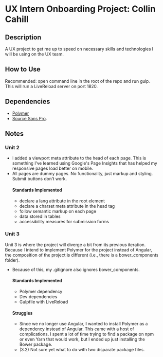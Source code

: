 # UX Intern Onboarding Project: Collin Cahill

## Description
A UX project to get me up to speed on necessary skills and technologies I will be using on the UX team.

## How to Use
Recommended: open command line in the root of the repo and run gulp. This will run a LiveReload server on port 1820.

## Dependencies
- [Polymer](https://www.polymer-project.org/)
- [Source Sans Pro](https://fonts.google.com/specimen/Source+Sans+Pro).

## Notes
### Unit 2
- I added a viewport meta attribute to the head of each page. This is something I've learned using Google's Page Insights that has helped my responsive pages load better on mobile.
- All pages are dummy pages. No functionality, just markup and styling. Submit buttons don't work.
  #### Standards Implemented
    - declare a lang attribute in the root element
    - declare a charset meta attribute in the head tag
    - follow semantic markup on each page
    - data stored in tables
    - accessibility measures for submission forms

### Unit 3
Unit 3 is where the project will diverge a bit from its previous iteration. Because I intend to implement Polymer for the project instead of Angular, the composition of the project is different (i.e., there is a bower_components folder).
- Because of this, my .gitignore also ignores bower_components.
  #### Standards Implemented
  - Polymer dependency
  - Dev dependencies
  - Gulpfile with LiveReload
  #### Struggles
  - Since we no longer use Angular, I wanted to install Polymer as a dependency instead of Angular. This came with a host of complications. I spent a lot of time trying to find a package on npm or even Yarn that would work, but I ended up just installing the Bower package.
  - (3.2) Not sure yet what to do with two disparate package files.
